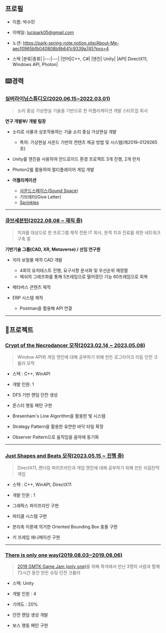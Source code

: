 ## 프로필

- 이름: 박수민

- 이메일: lucipark05@gmail.com
- 노션: https://park-spring-note.notion.site/About-Me-aecf0965bfb040808b9b641c9339a745?pvs=4
- 스택
  |분류|종류|
  |---|---|
  |언어|C++, C#|
  |엔진| Unity|
  |API| DirectX11, Windows API, Photon|

## ⌨️경력

### [실버라이닝스튜디오(2020.06.15~2022.03.01)](https://silverliningstudio.tistory.com)

> 소리 중심 가상현실 기술을 기반으로 한 어플리케이션 개발 스타트업 회사

**연구 개발부/ 개발 팀장**

- 소리로 사물과 상호작용하는 기술 소리 중심 가상현실 개발
  
  - 특허: 가상현실 사운드 기반의 컨텐츠 제공 방법 및 시스템(제2019-0129265호)

- Unity를 엔진을 사용하여 안드로이드 환경 프로젝트 3개 진행, 2개 런치

- Photon2를 활용하여 멀티플레이어 게임 개발

- **어플리케이션**
  
  - [사운드스페이스(Sound Space)](https://play.google.com/store/apps/details?id=mobvr.silverliningstudio.soundspace)
  - 기브레터(Give Letter)
  - [Sprinkles](https://github.com/Luci-Park/TileFlippingGame)
---
### [큐브세븐틴(2022.08.08 ~ 재직 중)](https://www.quve17.com)

> 치과를 대상으로 한 프로그램 제작 전문 IT 회사, 원격 치과 진료를 위한 네트워크 구축 중

**기반기술 그룹(CAD, XR, Metaverse) / 선임 연구원**

- 치아 보철물 제작 CAD 개발
  
  - 4회의 유저테스트 진행, 요구사항 문서화 및 우선순위 재정렬
  - 메쉬의 그래프화를 통해 5프레임으로 떨어졌던 기능 60프레임으로 회복

- 메타버스 콘텐츠 제작

- ERP 시스템 제작
  
  - Postman을 활용해 API 연결
---
## 🧩프로젝트

### [Crypt of the Necrodancer 모작(2023.02.14 ~ 2023.05.08)](https://github.com/Luci-Park/CryptOfTheNecrodancer)

> Window API와 게임 엔진에 대해 공부하기 위해 만든 로그라이크 리듬 던전 크롤러 모작

- 스택 : C++, WinAPI

- 개발 인원: 1

- DFS 기반 랜덤 던전 생성

- 몬스터 행동 패턴 구현

- Bresenham's Line Algorithm을 활용한 빛 시스템

- Strategy Pattern을 활용한 유연한 바닥 타일 확장

- Observer Pattern으로 움직임을 음악에 동기화
---
### [Just Shapes and Beats 모작(2023.05.15 ~ 진행 중)](https://github.com/Luci-Park/JustShapesAndBeats_Clone_DirectX)

> DirectX11, 랜더링 파이프라인과 게임 엔진에 대해 공부하기 위해 만든 리듬탄막 게임

- 스택 : C++, WinAPI, DirectX11

- 개발 인원 : 1

- 그래픽스 파이프라인 구현

- 파티클 시스템 구현

- 분리축 이론에 의거한 Oriented Bounding Box 충돌 구현

- 키 프레임 애니메이션 구현
---
### [There is only one way(2019.08.03~2019.08.06)](https://github.com/Luci-Park/2018GMTKGameJam)

> [2019 GMTK Game Jam (only one)](https://www.youtube.com/watch?v=o-WrQ77zUvA&t=3s)를 위해 즉석에서 만난 3명의 사람과 함께 72시간 동안 만든 슈팅 던전 크롤러

- 스택: Unity

- 개발 인원 : 4

- 기여도 : 20%

- 던전 랜덤 생성 개발

- 보스 행동 패턴 구현
